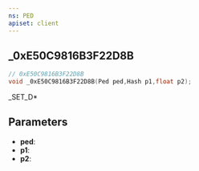 ```yaml
---
ns: PED
apiset: client
---
```

## _0xE50C9816B3F22D8B

```c
// 0xE50C9816B3F22D8B
void _0xE50C9816B3F22D8B(Ped ped,Hash p1,float p2);
```

_SET_D*

## Parameters
* **ped**:
* **p1**:
* **p2**:



